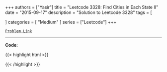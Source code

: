 
+++
authors = ["Yasir"]
title = "Leetcode 3328: Find Cities in Each State II"
date = "2015-09-17"
description = "Solution to Leetcode 3328"
tags = [
    
]
categories = [
    "Medium"
]
series = ["Leetcode"]
+++



[`Problem Link`](https://leetcode.com/problems/find-cities-in-each-state-ii/description/)

---

**Code:**

{{< highlight html >}}

{{< /highlight >}}

